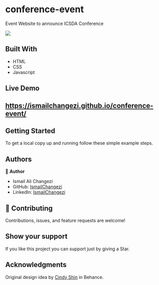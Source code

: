 # conference-event
Event Website to announce  ICSDA Conference

![](https://img.shields.io/badge/Microverse-blueviolet)

## Built With

- HTML 
- CSS
- Javascript

## Live Demo
https://ismailchangezi.github.io/conference-event/
-

## Getting Started

To get a local copy up and running follow these simple example steps.

## Authors

👤 **Author**
- Ismail Ali Changezi
- GitHub: [IsmailChangezi](https://github.com/IsmailChangezi)
- LinkedIn: [IsmailChangezi](https://www.linkedin.com/in/ismail-changezi-34a138215/)

## 🤝 Contributing

Contributions, issues, and feature requests are welcome!

## Show your support

If you like this project you can support just by giving a Star.

## Acknowledgments
Original design idea by [Cindy Shin](https://www.behance.net/adagio07) in Behance.
